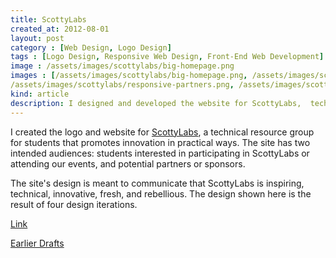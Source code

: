 ```yaml
---
title: ScottyLabs
created_at: 2012-08-01
layout: post
category : [Web Design, Logo Design]
tags : [Logo Design, Responsive Web Design, Front-End Web Development]
image : /assets/images/scottylabs/big-homepage.png
images : [/assets/images/scottylabs/big-homepage.png, /assets/images/scottylabs/projects-page.png, /assets/images/scottylabs/events-smaller.png, 
/assets/images/scottylabs/responsive-partners.png, /assets/images/scottylabs/scottylabs-logo.png]
kind: article
description: I designed and developed the website for ScottyLabs,  technical resource group for students that promotes innovation in practical ways.
---
```


<p class="description">
I created the logo and website for <a href="http://www.scottylabs.org">ScottyLabs</a>, a technical resource group for students that promotes innovation in practical ways. The site has two intended audiences: students interested in participating in ScottyLabs or attending our events, and potential partners or sponsors. </p>

<p class="description">
The site's design is meant to communicate that ScottyLabs is inspiring, technical, innovative, fresh, and rebellious. The design shown here is the result of four design iterations.
</p>

<p><a class = "button large" href="http://www.scottylabs.org/">Link</a></p>
<p><a class="button large" href="https://www.dropbox.com/sh/qjjluako5vmsa5h/NTUsSCl-0h">Earlier Drafts</a></p>